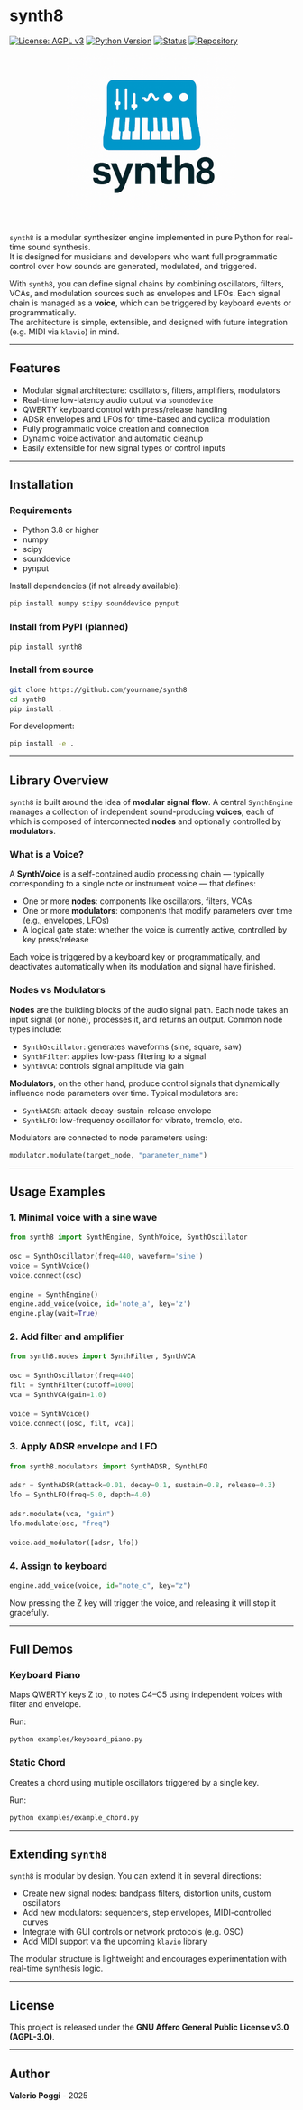 # synth8

[![License: AGPL v3](https://img.shields.io/badge/license-GPLv3-blue)](https://www.gnu.org/licenses/gpl-3.0)
[![Python Version](https://img.shields.io/badge/python-3.8+-blue.svg)](https://www.python.org/)
[![Status](https://img.shields.io/badge/status-beta-yellow.svg)]()
[![Repository](https://img.shields.io/badge/github-synth8-black?logo=github)](https://github.com/yourname/synth8)

<p align="center">
  <img src="logo/logo_small.png" alt="synth8 logo" width="300"/>
</p>

`synth8` is a modular synthesizer engine implemented in pure Python for real-time sound synthesis.  
It is designed for musicians and developers who want full programmatic control over how sounds are generated, modulated, and triggered.

With `synth8`, you can define signal chains by combining oscillators, filters, VCAs, and modulation sources such as envelopes and LFOs. Each signal chain is managed as a **voice**, which can be triggered by keyboard events or programmatically.  
The architecture is simple, extensible, and designed with future integration (e.g. MIDI via `klavio`) in mind.

---

## Features

- Modular signal architecture: oscillators, filters, amplifiers, modulators
- Real-time low-latency audio output via `sounddevice`
- QWERTY keyboard control with press/release handling
- ADSR envelopes and LFOs for time-based and cyclical modulation
- Fully programmatic voice creation and connection
- Dynamic voice activation and automatic cleanup
- Easily extensible for new signal types or control inputs

---

## Installation

### Requirements

- Python 3.8 or higher
- numpy
- scipy
- sounddevice
- pynput

Install dependencies (if not already available):

```bash
pip install numpy scipy sounddevice pynput
```

### Install from PyPI (planned)

```bash
pip install synth8
```

### Install from source

```bash
git clone https://github.com/yourname/synth8
cd synth8
pip install .
```

For development:

```bash
pip install -e .
```

---

## Library Overview

`synth8` is built around the idea of **modular signal flow**. A central `SynthEngine` manages a collection of independent sound-producing **voices**, each of which is composed of interconnected **nodes** and optionally controlled by **modulators**.

### What is a Voice?

A **SynthVoice** is a self-contained audio processing chain — typically corresponding to a single note or instrument voice — that defines:

- One or more **nodes**: components like oscillators, filters, VCAs
- One or more **modulators**: components that modify parameters over time (e.g., envelopes, LFOs)
- A logical gate state: whether the voice is currently active, controlled by key press/release

Each voice is triggered by a keyboard key or programmatically, and deactivates automatically when its modulation and signal have finished.

### Nodes vs Modulators

**Nodes** are the building blocks of the audio signal path. Each node takes an input signal (or none), processes it, and returns an output. Common node types include:

- `SynthOscillator`: generates waveforms (sine, square, saw)
- `SynthFilter`: applies low-pass filtering to a signal
- `SynthVCA`: controls signal amplitude via gain

**Modulators**, on the other hand, produce control signals that dynamically influence node parameters over time. Typical modulators are:

- `SynthADSR`: attack–decay–sustain–release envelope
- `SynthLFO`: low-frequency oscillator for vibrato, tremolo, etc.

Modulators are connected to node parameters using:

```python
modulator.modulate(target_node, "parameter_name")
```

---

## Usage Examples

### 1. Minimal voice with a sine wave

```python
from synth8 import SynthEngine, SynthVoice, SynthOscillator

osc = SynthOscillator(freq=440, waveform='sine')
voice = SynthVoice()
voice.connect(osc)

engine = SynthEngine()
engine.add_voice(voice, id='note_a', key='z')
engine.play(wait=True)
```

### 2. Add filter and amplifier

```python
from synth8.nodes import SynthFilter, SynthVCA

osc = SynthOscillator(freq=440)
filt = SynthFilter(cutoff=1000)
vca = SynthVCA(gain=1.0)

voice = SynthVoice()
voice.connect([osc, filt, vca])
```

### 3. Apply ADSR envelope and LFO

```python
from synth8.modulators import SynthADSR, SynthLFO

adsr = SynthADSR(attack=0.01, decay=0.1, sustain=0.8, release=0.3)
lfo = SynthLFO(freq=5.0, depth=4.0)

adsr.modulate(vca, "gain")
lfo.modulate(osc, "freq")

voice.add_modulator([adsr, lfo])
```

### 4. Assign to keyboard

```python
engine.add_voice(voice, id="note_c", key="z")
```

Now pressing the Z key will trigger the voice, and releasing it will stop it gracefully.

---

## Full Demos

### Keyboard Piano

Maps QWERTY keys Z to , to notes C4–C5 using independent voices with filter and envelope.

Run:

```bash
python examples/keyboard_piano.py
```

### Static Chord

Creates a chord using multiple oscillators triggered by a single key.

Run:

```bash
python examples/example_chord.py
```

---

## Extending `synth8`

`synth8` is modular by design. You can extend it in several directions:

- Create new signal nodes: bandpass filters, distortion units, custom oscillators
- Add new modulators: sequencers, step envelopes, MIDI-controlled curves
- Integrate with GUI controls or network protocols (e.g. OSC)
- Add MIDI support via the upcoming `klavio` library

The modular structure is lightweight and encourages experimentation with real-time synthesis logic.

---

## License

This project is released under the **GNU Affero General Public License v3.0 (AGPL-3.0)**.

---

## Author

**Valerio Poggi** - 2025
